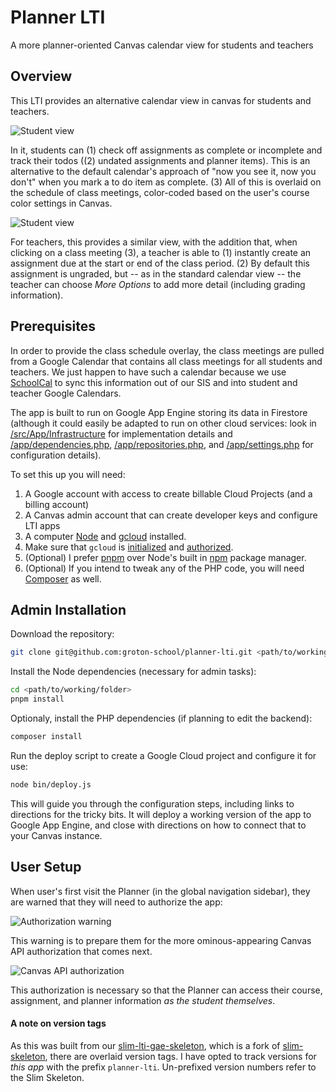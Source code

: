 # Planner LTI

A more planner-oriented Canvas calendar view for students and teachers

## Overview

This LTI provides an alternative calendar view in canvas for students and teachers.

![Student view](https://raw.githubusercontent.com/groton-school/planner-lti/refs/heads/main/docs/student-view.png)

In it, students can (1) check off assignments as complete or incomplete and track their todos ((2) undated assignments and planner items). This is an alternative to the default calendar's approach of "now you see it, now you don't" when you mark a to do item as complete. (3) All of this is overlaid on the schedule of class meetings, color-coded based on the user's course color settings in Canvas.

![Student view](https://raw.githubusercontent.com/groton-school/planner-lti/refs/heads/main/docs/teacher-view.png)

For teachers, this provides a similar view, with the addition that, when clicking on a class meeting (3), a teacher is able to (1) instantly create an assignment due at the start or end of the class period. (2) By default this assignment is ungraded, but -- as in the standard calendar view -- the teacher can choose _More Options_ to add more detail (including grading information).

## Prerequisites

In order to provide the class schedule overlay, the class meetings are pulled from a Google Calendar that contains all class meetings for all students and teachers. We just happen to have such a calendar because we use [SchoolCal](https://schoolcal.co) to sync this information out of our SIS and into student and teacher Google Calendars.

The app is built to run on Google App Engine storing its data in Firestore (although it could easily be adapted to run on other cloud services: look in [/src/App/Infrastructure](./src/App/Infrastructure) for implementation details and [/app/dependencies.php](./app/dependencies.php), [/app/repositories.php](./app/repositories.php), and [/app/settings.php](./app/settings.php) for configuration details).

To set this up you will need:

1. A Google account with access to create billable Cloud Projects (and a billing account)
2. A Canvas admin account that can create developer keys and configure LTI apps
3. A computer [Node](https://nodejs.) and [gcloud](https://cloud.google.com/sdk/docs/install) installed.
4. Make sure that `gcloud` is [initialized](https://cloud.google.com/sdk/docs/initializing) and [authorized](https://cloud.google.com/sdk/docs/authorizing).
5. (Optional) I prefer [pnpm](https://pnpm.io/) over Node's built in [npm](https://nodejs.org/en/learn/getting-started/an-introduction-to-the-npm-package-manager) package manager.
6. (Optional) If you intend to tweak any of the PHP code, you will need [Composer](https://getcomposer.org/) as well.

## Admin Installation

Download the repository:

```sh
git clone git@github.com:groton-school/planner-lti.git <path/to/working/folder>
```

Install the Node dependencies (necessary for admin tasks):

```sh
cd <path/to/working/folder>
pnpm install
```

Optionaly, install the PHP dependencies (if planning to edit the backend):

```sh
composer install
```

Run the deploy script to create a Google Cloud project and configure it for use:

```sh
node bin/deploy.js
```

This will guide you through the configuration steps, including links to directions for the tricky bits. It will deploy a working version of the app to Google App Engine, and close with directions on how to connect that to your Canvas instance.

## User Setup

When user's first visit the Planner (in the global navigation sidebar), they are warned that they will need to authorize the app:

![Authorization warning](https://raw.githubusercontent.com/groton-school/planner-lti/refs/heads/main/docs/warning.png)

This warning is to prepare them for the more ominous-appearing Canvas API authorization that comes next.

![Canvas API authorization](https://raw.githubusercontent.com/groton-school/planner-lti/refs/heads/main/docs/authorize.png)

This authorization is necessary so that the Planner can access their course, assignment, and planner information _as the student themselves_.

#### A note on version tags

As this was built from our [slim-lti-gae-skeleton](https://github.com/groton-school/slim-lti-gae-skeleton), which is a fork of [slim-skeleton](https://github.com/slimphp/Slim-Skeleton), there are overlaid version tags. I have opted to track versions for _this app_ with the prefix `planner-lti`. Un-prefixed version numbers refer to the Slim Skeleton.
